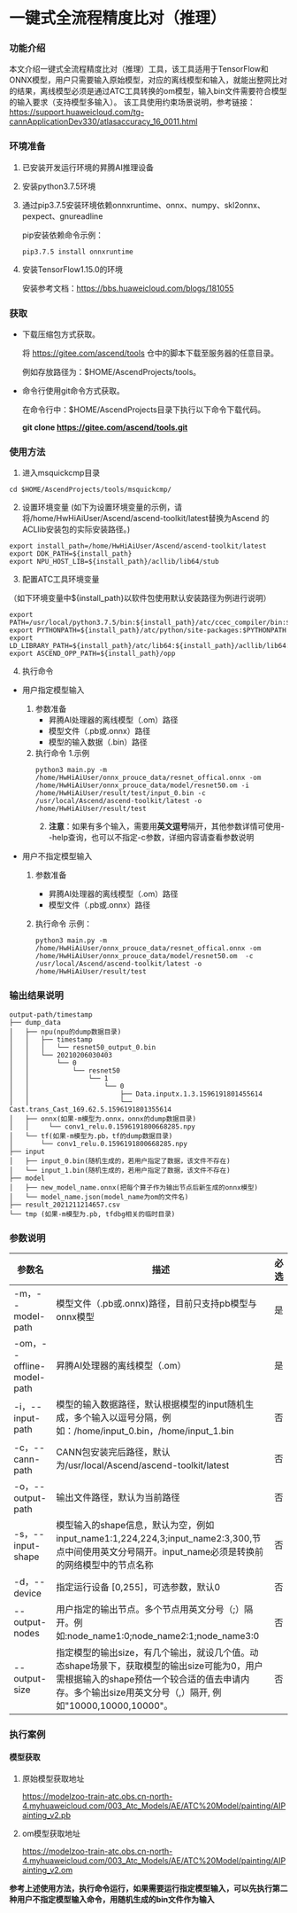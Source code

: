 # 一键式全流程精度比对（推理）

### 功能介绍

本文介绍一键式全流程精度比对（推理）工具，该工具适用于TensorFlow和ONNX模型，用户只需要输入原始模型，对应的离线模型和输入，就能出整网比对的结果，离线模型必须是通过ATC工具转换的om模型，输入bin文件需要符合模型的输入要求（支持模型多输入）。
该工具使用约束场景说明，参考链接：https://support.huaweicloud.com/tg-cannApplicationDev330/atlasaccuracy_16_0011.html

### 环境准备

1. 已安装开发运行环境的昇腾AI推理设备

2. 安装python3.7.5环境

3. 通过pip3.7.5安装环境依赖onnxruntime、onnx、numpy、skl2onnx、pexpect、gnureadline

   pip安装依赖命令示例：

   ```
   pip3.7.5 install onnxruntime
   ```
4. 安装TensorFlow1.15.0的环境

   安装参考文档：https://bbs.huaweicloud.com/blogs/181055

### 获取

- 下载压缩包方式获取。

   将 https://gitee.com/ascend/tools 仓中的脚本下载至服务器的任意目录。

   例如存放路径为：$HOME/AscendProjects/tools。

- 命令行使用git命令方式获取。

   在命令行中：$HOME/AscendProjects目录下执行以下命令下载代码。

   **git clone https://gitee.com/ascend/tools.git**

### 使用方法

1. 进入msquickcmp目录


```
cd $HOME/AscendProjects/tools/msquickcmp/
```

2. 设置环境变量
    (如下为设置环境变量的示例，请将/home/HwHiAiUser/Ascend/ascend-toolkit/latest替换为Ascend 的ACLlib安装包的实际安装路径。)

```
export install_path=/home/HwHiAiUser/Ascend/ascend-toolkit/latest
export DDK_PATH=${install_path}
export NPU_HOST_LIB=${install_path}/acllib/lib64/stub
```

3. 配置ATC工具环境变量

  （如下环境变量中${install_path}以软件包使用默认安装路径为例进行说明）

  ```
  export PATH=/usr/local/python3.7.5/bin:${install_path}/atc/ccec_compiler/bin:${install_path}/atc/bin:$PATH
  export PYTHONPATH=${install_path}/atc/python/site-packages:$PYTHONPATH
  export LD_LIBRARY_PATH=${install_path}/atc/lib64:${install_path}/acllib/lib64:$LD_LIBRARY_PATH
  export ASCEND_OPP_PATH=${install_path}/opp
  ```

4. 执行命令
- 用户指定模型输入
   1. 参数准备
      - 昇腾AI处理器的离线模型（.om）路径
      - 模型文件（.pb或.onnx）路径
      - 模型的输入数据（.bin）路径
   2. 执行命令
      1.示例
         ```
      python3 main.py -m /home/HwHiAiUser/onnx_prouce_data/resnet_offical.onnx -om /home/HwHiAiUser/onnx_prouce_data/model/resnet50.om -i /home/HwHiAiUser/result/test/input_0.bin -c /usr/local/Ascend/ascend-toolkit/latest -o /home/HwHiAiUser/result/test
         ```
      2. **注意**：如果有多个输入，需要用**英文逗号**隔开，其他参数详情可使用--help查询，也可以不指定-c参数，详细内容请查看参数说明

- 用户不指定模型输入
   1. 参数准备

      - 昇腾AI处理器的离线模型（.om）路径
      - 模型文件（.pb或.onnx）路径

   2. 执行命令
      示例：
      ```
      python3 main.py -m /home/HwHiAiUser/onnx_prouce_data/resnet_offical.onnx -om /home/HwHiAiUser/onnx_prouce_data/model/resnet50.om  -c /usr/local/Ascend/ascend-toolkit/latest -o /home/HwHiAiUser/result/test
      ```

### 输出结果说明

```
output-path/timestamp
├── dump_data
│   ├── npu(npu的dump数据目录)
│   │   ├── timestamp
│   │   │   └── resnet50_output_0.bin
│   │   └── 20210206030403
│   │       └── 0
│   │           └── resnet50
│   │               └── 1
│   │                   └── 0
│   │                       ├── Data.inputx.1.3.1596191801455614
│   │                       └── Cast.trans_Cast_169.62.5.1596191801355614
│   ├── onnx(如果-m模型为.onnx，onnx的dump数据目录)
│   │     └── conv1_relu.0.1596191800668285.npy
│   └── tf(如果-m模型为.pb，tf的dump数据目录)
│       └── conv1_relu.0.1596191800668285.npy
├── input
│   ├── input_0.bin(随机生成的，若用户指定了数据，该文件不存在)
│   └── input_1.bin(随机生成的，若用户指定了数据，该文件不存在)
├── model
│   ├── new_model_name.onnx(把每个算子作为输出节点后新生成的onnx模型)
│   └── model_name.json(model_name为om的文件名)
├── result_2021211214657.csv
└── tmp (如果-m模型为.pb, tfdbg相关的临时目录)
```

### 参数说明

| 参数名                      | 描述                                       | 必选   |
| ------------------------ | ---------------------------------------- | ---- |
| -m，--model-path          | 模型文件（.pb或.onnx)路径，目前只支持pb模型与onnx模型       | 是    |
| -om，--offline-model-path | 昇腾AI处理器的离线模型（.om）                        | 是    |
| -i，--input-path          | 模型的输入数据路径，默认根据模型的input随机生成，多个输入以逗号分隔，例如：/home/input\_0.bin，/home/input\_1.bin | 否    |
| -c，--cann-path           | CANN包安装完后路径，默认为/usr/local/Ascend/ascend-toolkit/latest | 否    |
| -o，--output-path         | 输出文件路径，默认为当前路径                           | 否    |
| -s，--input-shape         | 模型输入的shape信息，默认为空，例如input_name1:1,224,224,3;input_name2:3,300,节点中间使用英文分号隔开。input_name必须是转换前的网络模型中的节点名称 | 否    |
| -d，--device              | 指定运行设备 [0,255]，可选参数，默认0                  | 否    |
| --output-nodes           | 用户指定的输出节点。多个节点用英文分号（;）隔开。例如:node_name1:0;node_name2:1;node_name3:0 | 否    |
| --output-size            | 指定模型的输出size，有几个输出，就设几个值。动态shape场景下，获取模型的输出size可能为0，用户需根据输入的shape预估一个较合适的值去申请内存。多个输出size用英文分号（,）隔开, 例如"10000,10000,10000"。 | 否    |


### 执行案例

#### 模型获取

1. 原始模型获取地址

   https://modelzoo-train-atc.obs.cn-north-4.myhuaweicloud.com/003_Atc_Models/AE/ATC%20Model/painting/AIPainting_v2.pb

2. om模型获取地址

   https://modelzoo-train-atc.obs.cn-north-4.myhuaweicloud.com/003_Atc_Models/AE/ATC%20Model/painting/AIPainting_v2.om

**参考上述使用方法，执行命令运行，如果需要运行指定模型输入，可以先执行第二种用户不指定模型输入命令，用随机生成的bin文件作为输入**  




